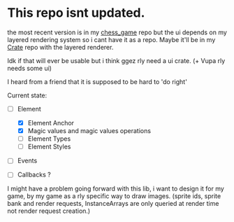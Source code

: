 # This repo isnt updated.
the most recent version is in my [chess_game](https://github.com/bowarc/chess_game) repo but the ui depends on my layered rendering system so i cant have it as a repo.
Maybe it'll be in my [Crate](github.com/bowarc/Crates) repo with the layered renderer.

Idk if that will ever be usable but i think ggez rly need a ui crate. (+ Vupa rly needs some ui)

I heard from a friend that it is supposed to be hard to 'do right'


Current state:  
- [ ] Element
    - [x] Element Anchor
    - [x] Magic values and magic values operations 
    - [ ] Element Types
    - [ ] Element Styles
- [ ] Events
- [ ] Callbacks ? 




I might have a problem going forward with this lib, i want to design it for my game, by my game as a rly specific way to draw images.
(sprite ids, sprite bank and render requests, InstanceArrays are only queried at render time not render request creation.)